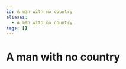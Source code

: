 ```yaml
---
id: A man with no country
aliases:
  - A man with no country
tags: []
---
```


# A man with no country
